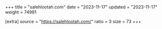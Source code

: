 +++
title = "salehlootah.com"
date = "2023-11-17"
updated = "2023-11-17"
weight = 74981

[extra]
source = "https://salehlootah.com/"
ratio = 3
size = 73
+++
